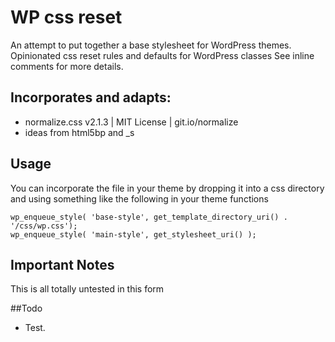 WP css reset
============

An attempt to put together a base stylesheet for WordPress themes.
Opinionated css reset rules and defaults for WordPress classes
See inline comments for more details.
 
## Incorporates and adapts:
 * 	normalize.css v2.1.3 | MIT License | git.io/normalize
 *  ideas from html5bp and _s

## Usage

You can incorporate the file in your theme by dropping it into a css directory and using something like the following in your theme functions
 
```
wp_enqueue_style( 'base-style', get_template_directory_uri() . '/css/wp.css');
wp_enqueue_style( 'main-style', get_stylesheet_uri() );
```

## Important Notes
This is all totally untested in this form

##Todo

* Test.

